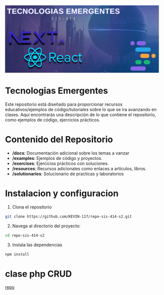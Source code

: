 ![Bg repo](assets/TECNOLOGIAS%20EMERGENTES%20(1).png)

# Tecnologias Emergentes

Este repositorio está diseñado para proporcionar recursos educativos/ejemplos de código/tutoriales sobre lo que se ira avanzando en clases. Aquí encontrarás una descripción de lo que contiene el repositorio, como ejemplos de código, ejercicios prácticos.

# Contenido del Repositorio

* **/docs**: Documentación adicional sobre los temas a vanzar
* **/examples**: Ejemplos de código y proyectos.
* **/exercises**: Ejercicios prácticos con soluciones.
* **/resources**: Recursos adicionales como enlaces a artículos, libros.
* **/solutionaries**: Solucionario de practicas y laboratorios

# Instalacion y configuracion

1. Clona el repositorio
```bash
git clone https://github.com/KEVIN-117/repo-sis-414-s2.git
```

2. Navega al directorio del proyecto:
```bash
cd repo-sis-414-s2
```

3. Instala las dependencias
```bash
npm install
```

# clase php CRUD
[repo](https://github.com/KEVIN-117/clase-miercoles-sis-414.git)
